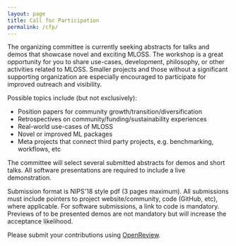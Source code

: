 ```yaml
---
layout: page
title: Call for Participation
permalink: /cfp/
---
```


The organizing committee is currently seeking abstracts for talks and demos that showcase novel and exciting MLOSS. The workshop is a great opportunity for you to share use-cases, development, philosophy, or other activities related to MLOSS. Smaller projects and those without a significant supporting organization are especially encouraged to participate for improved outreach and visibility.

Possible topics include (but not exclusively):
- Position papers for community growth/transition/diversification
- Retrospectives on community/funding/sustainability experiences
- Real-world use-cases of MLOSS
- Novel or improved ML packages
- Meta projects that connect third party projects, e.g. benchmarking, workflows, etc

The committee will select several submitted abstracts for demos and short talks. All software presentations are required to include a live demonstration.

Submission format is NIPS'18 style pdf (3 pages maximum). All submissions must include pointers to project website/community, code (GitHub, etc), where applicable. For software submissions, a link to code is mandatory. Previews of to be presented demos are not mandatory but will increase the acceptance likelihood.

Please submit your contributions using [OpenReview](https://openreview.net/group?id=NIPS.cc/2018/Workshop/MLOSS).

